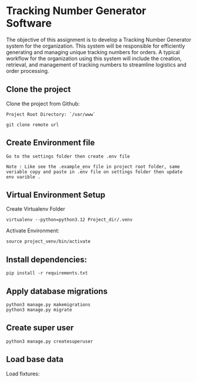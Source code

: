 # Tracking Number Generator Software

The objective of this assignment is to develop a Tracking Number Generator system for the organization. This system will be responsible for efficiently generating and managing unique tracking numbers for orders. A typical workflow for the organization using this system will include the creation, retrieval, and management of tracking numbers to streamline logistics and order processing.

## Clone the project
Clone the project from Github:

    Project Root Directory: `/var/www`
    
    git clone remote url

## Create Environment file

    Go to the settings folder then create .env file

    Note : Like see the .example_env file in project root folder, same veriable copy and paste in .env file on settings folder then update env varible .

## Virtual Environment Setup
Create Virtualenv Folder

    virtualenv --python=python3.12 Project_dir/.venv


Activate Environment:

    source project_venv/bin/activate


## Install dependencies:

    pip install -r requirements.txt


## Apply database migrations

    python3 manage.py makemigrations
    python3 manage.py migrate

## Create super user

    python3 manage.py createsuperuser

## Load base data

Load fixtures:

